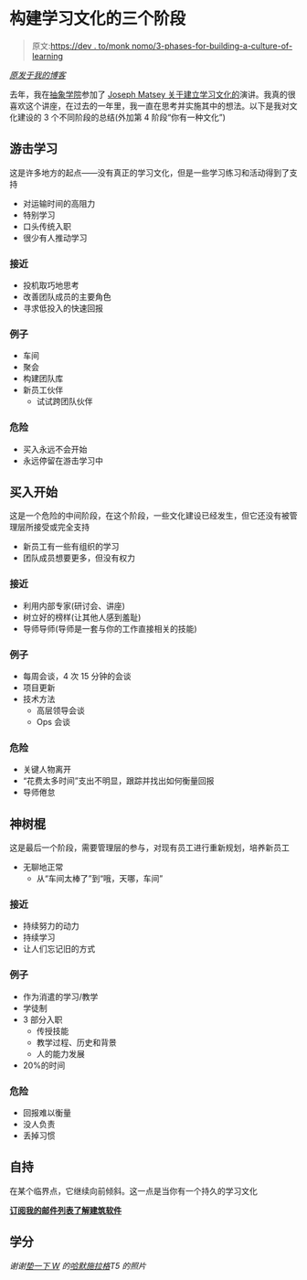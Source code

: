 # 构建学习文化的三个阶段

> 原文:[https://dev . to/monk nomo/3-phases-for-building-a-culture-of-learning](https://dev.to/monknomo/3-phases-for-building-a-culture-of-learning)

*[原发于我的博客](http://www.gunnargissel.com/three-phases-for-building-a-culture-of-learning.html)*

去年，我在[抽象学院](http://abstractions.io/)参加了 [Joseph Matsey 关于建立学习文化的](http://josephmastey.com/)演讲。我真的很喜欢这个讲座，在过去的一年里，我一直在思考并实施其中的想法。以下是我对文化建设的 3 个不同阶段的总结(外加第 4 阶段“你有一种文化”)

## [](#guerilla-learning)游击学习

这是许多地方的起点——没有真正的学习文化，但是一些学习练习和活动得到了支持

*   对运输时间的高阻力
*   特别学习
*   口头传统入职
*   很少有人推动学习

### [](#approach)接近

*   投机取巧地思考
*   改善团队成员的主要角色
*   寻求低投入的快速回报

### [](#examples)例子

*   车间
*   聚会
*   构建团队库
*   新员工伙伴
    *   试试跨团队伙伴

### [](#dangers)危险

*   买入永远不会开始
*   永远停留在游击学习中

## [](#buy-in-starts)买入开始

这是一个危险的中间阶段，在这个阶段，一些文化建设已经发生，但它还没有被管理层所接受或完全支持

*   新员工有一些有组织的学习
*   团队成员想要更多，但没有权力

### [](#approach)接近

*   利用内部专家(研讨会、讲座)
*   树立好的榜样(让其他人感到羞耻)
*   导师导师(导师是一套与你的工作直接相关的技能)

### [](#examples)例子

*   每周会谈，4 次 15 分钟的会谈
*   项目更新
*   技术方法
    *   高层领导会谈
    *   Ops 会谈

### [](#dangers)危险

*   关键人物离开
*   “花费太多时间”支出不明显，跟踪并找出如何衡量回报
*   导师倦怠

## [](#making-it-stick)神树棍

这是最后一个阶段，需要管理层的参与，对现有员工进行重新规划，培养新员工

*   无聊地正常
    *   从“车间太棒了”到“哦，天哪，车间”

### [](#approach)接近

*   持续努力的动力
*   持续学习
*   让人们忘记旧的方式

### [](#examples)例子

*   作为消遣的学习/教学
*   学徒制
*   3 部分入职
    *   传授技能
    *   教学过程、历史和背景
    *   人的能力发展
*   20%的时间

### [](#dangers)危险

*   回报难以衡量
*   没人负责
*   丢掉习惯

## [](#self-sustaining)自持

在某个临界点，它继续向前倾斜。这一点是当你有一个持久的学习文化

**[订阅我的邮件列表了解建筑软件](http://www.gunnargissel.com/pages/email-signup-1.html)**

## [](#credits)学分

*谢谢[垫一下 W](https://www.flickr.com/photos/mat_the_w/) 的[哈默施拉格](https://flic.kr/p/83vFp2)T5 的照片*